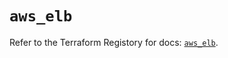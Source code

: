 # `aws_elb`

Refer to the Terraform Registory for docs: [`aws_elb`](https://registry.terraform.io/providers/hashicorp/aws/5.8.0/docs/resources/elb).
